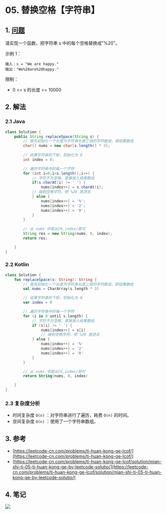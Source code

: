 # 05. 替换空格【字符串】

## 1. [问题](https://leetcode-cn.com/problems/ti-huan-kong-ge-lcof/)

请实现一个函数，把字符串 s 中的每个空格替换成"%20"。

示例 1：

```
输入：s = "We are happy."
输出："We%20are%20happy."
```

限制：

* 0 <= s 的长度 <= 10000

## 2. 解法

### 2.1 Java

```java
class Solution {
    public String replaceSpace(String s) {
        // 首先初始化一个长度为字符串长度三倍的字符数组，即结果数组
        char[] nums = new char[s.length() * 3];
        
        // 结果字符串的下标，初始化为 0
        int index = 0;

        // 遍历字符串中的每一个字符
        for (int i=0;i<s.length();i++) {
            // 字符不为空格，直接放入结果数组
            if(s.charAt(i) != ' ') {
                nums[index++] = s.charAt(i);
            // 碰到空格字符，把 %20 放进去
            } else {
                nums[index++] = '%';
                nums[index++] = '2';
                nums[index++] = '0';
            }
        }
        
        // 从 nums 中取出[0,index)即可
        String res = new String(nums, 0, index);
        return res;

    }
}
```

### 2.2 Kotlin

```kotlin
class Solution {
    fun replaceSpace(s: String): String {
        // 首先初始化一个长度为字符串长度三倍的字符数组，即结果数组
        val nums = CharArray(s.length * 3)

        // 结果字符串的下标，初始化为 0
        var index = 0

        // 遍历字符串中的每一个字符
        for (i in 0 until s.length) {
            // 字符不为空格，直接放入结果数组
            if (s[i] != ' ') {
                nums[index++] = s[i]
                // 碰到空格字符，把 %20 放进去
            } else {
                nums[index++] = '%'
                nums[index++] = '2'
                nums[index++] = '0'
            }
        }

        // 从 nums 中取出[0,index)即可
        return String(nums, 0, index)

    }
}
```

### 2.3 复杂度分析

* 时间复杂度 `O(n)` ：对字符串进行了遍历，耗费 `O(n)` 的时间。
* 空间复杂度 `O(n)` ：使用了一个字符串数组。

## 3. 参考

* [https://leetcode-cn.com/problems/ti-huan-kong-ge-lcof/](https://leetcode-cn.com/problems/ti-huan-kong-ge-lcof/)
* [https://leetcode-cn.com/problems/ti-huan-kong-ge-lcof/solution/mian-shi-ti-05-ti-huan-kong-ge-by-leetcode-solutio/](https://leetcode-cn.com/problems/ti-huan-kong-ge-lcof/solution/mian-shi-ti-05-ti-huan-kong-ge-by-leetcode-solutio/)

## 4. 笔记

![](https://777blog.oss-cn-shanghai.aliyuncs.com/leetcode/lcof-05.jpg)
